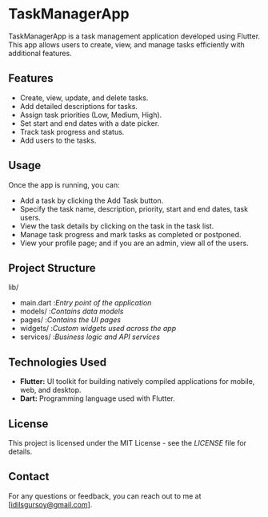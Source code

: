 # TaskManagerApp

TaskManagerApp is a task management application developed using Flutter. This app allows users to create, view, and manage tasks efficiently with additional features.


## Features

- Create, view, update, and delete tasks.
- Add detailed descriptions for tasks.
- Assign task priorities (Low, Medium, High).
- Set start and end dates with a date picker.
- Track task progress and status.
- Add users to the tasks.


## Usage

Once the app is running, you can:

- Add a task by clicking the Add Task button.
- Specify the task name, description, priority, start and end dates, task users.
- View the task details by clicking on the task in the task list.
- Manage task progress and mark tasks as completed or postponed.
- View your profile page; and if you are an admin, view all of the users.


## Project Structure

lib/
- main.dart           :*Entry point of the application*
- models/             :*Contains data models*
- pages/              :*Contains the UI pages*
- widgets/            :*Custom widgets used across the app*
- services/           :*Business logic and API services*


## Technologies Used
- **Flutter:** UI toolkit for building natively compiled applications for mobile, web, and desktop.
- **Dart:** Programming language used with Flutter.


## License
This project is licensed under the MIT License - see the *LICENSE* file for details.


## Contact
For any questions or feedback, you can reach out to me at [idilsgursoy@gmail.com].
